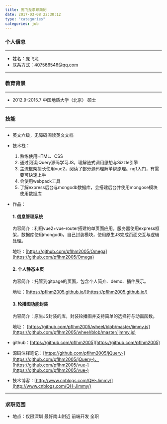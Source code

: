 ```yaml
---
title: 庞飞龙求职简历
date: 2017-03-08 22:30:12
type: "categories"
categories: job
---
```


### 个人信息

---

-   姓名：庞飞龙
-   联系方式：407566546@qq.com

---

### 教育背景

---

-   2012.9-2015.7		中国地质大学（北京） 硕士

---

### 技能

---

-   英文六级，无障碍阅读英文文档

- 技术栈：

  1.  熟练使用HTML、CSS
  2.  通过阅读jQuery源码学习JS，理解链式调用思想与Sizzle引擎
  3.  主流框架擅长使用vue2，阅读了部分源码理解单绑原理。ng1入门，有需要可快速上手
  4.  会使用webpack工具
  5.  了解express后台与mongodb数据库，会搭建后台并使用mongose模块使用数据库

- 作品：

    #### 1.  信息管理系统

    内容简介：利用vue2+vue-router搭建的单页面应用，服务器使用express框架，数据库使用mongodb。自己封装模块，使用原生JS完成页面交互与逻辑处理。

    地址：[https://github.com/pflhm2005/Omega](https://github.com/pflhm2005/Omega)

    #### 2.  个人静态主页

    内容简介：托管到gitpage的页面，包含个人简介、demo、插件展示。

    地址：[https://pflhm2005.github.io/](https://pflhm2005.github.io/)

    #### 3.  轮播图功能封装

    内容简介：原生JS封装的库，封装轮播图并支持简单的选择符与动画函数。

    地址： [https://github.com/pflhm2005/wheel/blob/master/jimmy.js](https://github.com/pflhm2005/wheel/blob/master/jimmy.js)


-   github：[https://github.com/pflhm2005](https://github.com/pflhm2005)
-   源码注释笔记：[https://github.com/pflhm2005/jQuery-](https://github.com/pflhm2005/jQuery-)、[https://github.com/pflhm2005/vue-](https://github.com/pflhm2005/vue-)
-   技术博客：[http://www.cnblogs.com/QH-Jimmy/](http://www.cnblogs.com/QH-Jimmy/)


---

### 求职范围

-   地点：仅限深圳 最好南山附近 前端开发 全职




